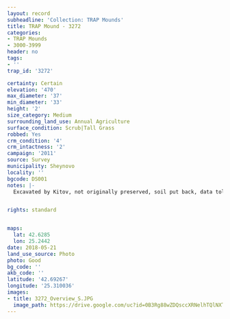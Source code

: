 ```yaml
---
layout: record
subheadline: 'Collection: TRAP Mounds'
title: TRAP Mound - 3272
categories:
- TRAP Mounds
- 3000-3999
header: no
tags:
- ''
trap_id: '3272'

certainty: Certain
elevation: '470'
max_diameter: '37'
min_diameter: '33'
height: '2'
size_category: Medium
surrounding_land_use: Annual Agriculture
surface_condition: Scrub|Tall Grass
robbed: Yes
crm_condition: '4'
crm_intactness: '2'
campaign: '2011'
source: Survey
municipality: Sheynovo
locality: ''
bgcode: DS001
notes: |-
  Excavated by Kitov, not originally preserved, soil put back, data told by Nikolay - excvavated with Kitov.


rights: standard


maps:
  lat: 42.6285
  lon: 25.2442
date: 2018-05-21
land_use_source: Photo
photo: Good
bg_code: ''
akb_code: ''
latitude: '42.69267'
longitude: '25.310036'
images:
- title: 3272_Overview_S.JPG
  image_path: https://drive.google.com/uc?id=0B3Rg88wZDQsccXRNelhTQlNXTTQ
---
```

